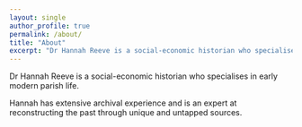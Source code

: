 ```yaml
---
layout: single
author_profile: true
permalink: /about/
title: "About"
excerpt: "Dr Hannah Reeve is a social-economic historian who specialises in early modern parish life."
---
```


Dr Hannah Reeve is a social-economic historian who specialises in early modern
parish life.

Hannah has extensive archival experience and is an expert at reconstructing the
past through unique and untapped sources.
